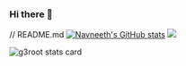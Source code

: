 ### Hi there 👋

<!--
**Navneethd8/Navneethd8** is a ✨ _special_ ✨ repository because its `README.md` (this file) appears on your GitHub profile.

Here are some ideas to get you started:

- 🔭 I’m currently working on ...
- 🌱 I’m currently learning ...
- 👯 I’m looking to collaborate on ...
- 🤔 I’m looking for help with ...
- 💬 Ask me about ...
- 📫 How to reach me: ...
- 😄 Pronouns: ...
- ⚡ Fun fact: ...
-->


// README.md
[![Navneeth's GitHub stats](https://github-readme-stats.vercel.app/api?username=Navneethd8)](https://github.com/Navneethd8/github-readme-stats)
<img src='https://github-readme-stats.vercel.app/api?username=Navneethd8&amp;show_icons=true&amp;theme=dracula'></image>



<p>
<img align="center" src="https://github-readme-stats.vercel.app/api/top-langs?username=Navneethd8&theme=default&title_color=000000&text_color=000000&bg_color=ffffff&hide_border=true&layout=compact" alt="g3root stats card" /></p>


